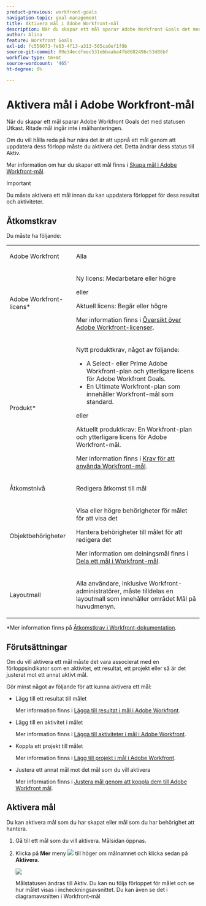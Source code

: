 ```yaml
---
product-previous: workfront-goals
navigation-topic: goal-management
title: Aktivera mål i Adobe Workfront-mål
description: När du skapar ett mål sparar Adobe Workfront Goals det med statusen Utkast. Ritade mål ingår inte i målhanteringen.
author: Alina
feature: Workfront Goals
exl-id: fc556073-fe63-4f13-a313-505ca0ef1f9b
source-git-commit: 09e34ecdfeec531ebbaaba4fb8682496c53d86bf
workflow-type: tm+mt
source-wordcount: '465'
ht-degree: 0%

---
```


# Aktivera mål i Adobe Workfront-mål

När du skapar ett mål sparar Adobe Workfront Goals det med statusen Utkast. Ritade mål ingår inte i målhanteringen.

Om du vill hålla reda på hur nära det är att uppnå ett mål genom att uppdatera dess förlopp måste du aktivera det. Detta ändrar dess status till Aktiv.

Mer information om hur du skapar ett mål finns i [Skapa mål i Adobe Workfront-mål](../../workfront-goals/goal-management/create-goals.md).

>[!IMPORTANT]
>
>Du måste aktivera ett mål innan du kan uppdatera förloppet för dess resultat och aktiviteter.


## Åtkomstkrav

Du måste ha följande:

<table style="table-layout:auto">
<col>
</col>
<col>
</col>
<tbody>
 <tr>
 <td role="rowheader">Adobe Workfront</td>
 <td>
 <p>Alla</p>

</td>
 </tr>
 <tr>
 <td role="rowheader">Adobe Workfront-licens*</td>
 <td>
 <p>Ny licens: Medarbetare eller högre</p>
 eller
 <p>Aktuell licens: Begär eller högre</p> <p>Mer information finns i <a href="../../administration-and-setup/add-users/access-levels-and-object-permissions/wf-licenses.md" class="MCXref xref">Översikt över Adobe Workfront-licenser</a>.</p> </td>
 </tr>
 <tr>
 <td role="rowheader">Produkt*</td>
 <td>
 <p> Nytt produktkrav, något av följande: </p>
<ul>
<li>A Select- eller Prime Adobe Workfront-plan och ytterligare licens för Adobe Workfront Goals.</li>
<li>En Ultimate Workfront-plan som innehåller Workfront-mål som standard. </li></ul>
 <p>eller</p>
 <p>Aktuellt produktkrav: En Workfront-plan och ytterligare licens för Adobe Workfront-mål. </p> <p>Mer information finns i <a href="../../workfront-goals/goal-management/access-needed-for-wf-goals.md" class="MCXref xref">Krav för att använda Workfront-mål</a>. </p> </td>
 </tr>
 <tr>
 <td role="rowheader">Åtkomstnivå</td>
 <td> <p>Redigera åtkomst till mål</p> </td>
 </tr>
 <tr data-mc-conditions="">
 <td role="rowheader">Objektbehörigheter</td>
 <td>
  <div>
  <p>Visa eller högre behörigheter för målet för att visa det</p>
  <p>Hantera behörigheter till målet för att redigera det</p>
  <p>Mer information om delningsmål finns i <a href="../../workfront-goals/workfront-goals-settings/share-a-goal.md" class="MCXref xref">Dela ett mål i Workfront-mål</a>. </p>
  </div> </td>
 </tr>
<tr>
   <td role="rowheader"><p>Layoutmall</p></td>
   <td> <p>Alla användare, inklusive Workfront-administratörer, måste tilldelas en layoutmall som innehåller området Mål på huvudmenyn. </p>  
</td>
  </tr>
</tbody>
</table>

*Mer information finns på [Åtkomstkrav i Workfront-dokumentation](/help/quicksilver/administration-and-setup/add-users/access-levels-and-object-permissions/access-level-requirements-in-documentation.md).


## Förutsättningar

Om du vill aktivera ett mål måste det vara associerat med en förloppsindikator som en aktivitet, ett resultat, ett projekt eller så är det justerat mot ett annat aktivt mål.

Gör minst något av följande för att kunna aktivera ett mål:

* Lägg till ett resultat till målet

  Mer information finns i [Lägga till resultat i mål i Adobe Workfront](../../workfront-goals/results-and-activities/add-results-to-goals.md).

* Lägg till en aktivitet i målet

  Mer information finns i [Lägga till aktiviteter i mål i Adobe Workfront](../../workfront-goals/results-and-activities/add-activities-to-goals.md).

* Koppla ett projekt till målet

  Mer information finns i [Lägg till projekt i mål i Adobe Workfront](../results-and-activities/connect-projects-to-goals-overview.md).

* Justera ett annat mål mot det mål som du vill aktivera

  Mer information finns i [Justera mål genom att koppla dem till Adobe Workfront mål](../../workfront-goals/goal-alignment/align-goals-by-connecting-them.md).

## Aktivera mål

Du kan aktivera mål som du har skapat eller mål som du har behörighet att hantera.

1. Gå till ett mål som du vill aktivera. Målsidan öppnas.

1. Klicka på **Mer** meny ![](../goal-management/assets/more-icon.png) till höger om målnamnet och klicka sedan på **Aktivera**.

   ![](assets/more-menu-on-goal-expanded-with-activate-unshimmed.png)

   Målstatusen ändras till Aktiv. Du kan nu följa förloppet för målet och se hur målet visas i incheckningsavsnittet. Du kan även se det i diagramavsnitten i Workfront-mål
